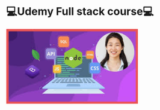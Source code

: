 # 💻Udemy Full stack course💻
<img src="images/course picture.png" alt="course image" height="200" width="350">
 
